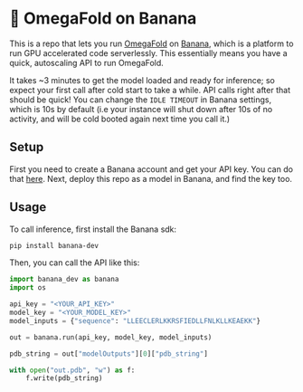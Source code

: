 
# 🍌 OmegaFold on Banana

This is a repo that lets you run [OmegaFold](https://github.com/HeliXonProtein/OmegaFold) on [Banana](https://banana.dev), which is a platform to run GPU accelerated code serverlessly. This essentially means you have a quick, autoscaling API to run OmegaFold.

It takes ~3 minutes to get the model loaded and ready for inference; so expect your first call after cold start to take a while. API calls right after that should be quick! You can change the `IDLE TIMEOUT` in Banana settings, which is 10s by default (i.e your instance will shut down after 10s of no activity, and will be cold booted again next time you call it.)

## Setup

First you need to create a Banana account and get your API key. You can do that [here](https://banana.dev). Next, deploy this repo as a model in Banana, and find the key too.

## Usage

To call inference, first install the Banana sdk:
```bash
pip install banana-dev
```

Then, you can call the API like this:
```python
import banana_dev as banana
import os

api_key = "<YOUR_API_KEY>"
model_key = "<YOUR_MODEL_KEY>"
model_inputs = {"sequence": "LLEECLERLKKRSFIEDLLFNLKLLKEAEKK"}

out = banana.run(api_key, model_key, model_inputs)

pdb_string = out["modelOutputs"][0]["pdb_string"]

with open("out.pdb", "w") as f:
    f.write(pdb_string)
```